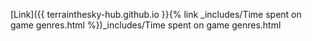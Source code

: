 [Link]({{ terrainthesky-hub.github.io }}{% link _includes/Time spent on game genres.html %})_includes/Time spent on game genres.html
